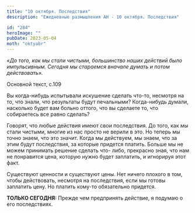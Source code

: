 ```yaml
---
title: "10 октября. Последствия"
description: "Ежедневные размышления АН - 10 октября. Последствия"

id: "284"
heroImage: ""
pubDate: 2023-05-04
moth: "oktyabr"
---
```


_«До того, как мы стали чистыми, большинство наших действий было импульсивным.
Сегодня мы стараемся вначале думать и потом действовать»._

Основной текст, с.109

Вы когда-нибудь испытывали искушение сделать что-то, несмотря на то, что
знали, что результаты будут печальными? Когда-нибудь думали, насколько будет
вам больно оттого, что вы сделаете то, что собираетесь все равно сделать?

Говорят, что любые действия имеют свои последствия. До того, как мы стали
чистыми, многие из нас просто не верили в это. Но теперь мы точно знаем, что
это значит. Когда мы действуем, мы знаем, что за этим будут последствия, за
которые придется платить. Больше мы не можем принимать решение сделать что-
либо, прекрасно зная, что нам не понравится цена, которую нужно будет
заплатить, и игнорируя этот факт.

Существуют ценности и существуют цены. Нет ничего плохого в том, чтобы
действовать, несмотря на последствия, если мы готовы заплатить цену. Но
платить кому-то обязательно придется.

**ТОЛЬКО СЕГОДНЯ:** Прежде чем предпринять действие, я подумаю о его
последствиях.
